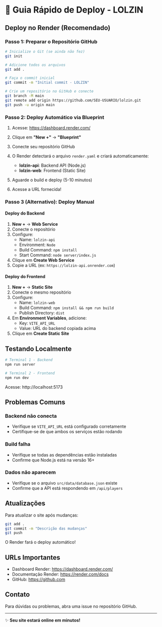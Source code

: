 # 🚀 Guia Rápido de Deploy - LOLZIN

## Deploy no Render (Recomendado)

### Passo 1: Preparar o Repositório GitHub

```bash
# Inicialize o Git (se ainda não fez)
git init

# Adicione todos os arquivos
git add .

# Faça o commit inicial
git commit -m "Initial commit - LOLZIN"

# Crie um repositório no GitHub e conecte
git branch -M main
git remote add origin https://github.com/SEU-USUARIO/lolzin.git
git push -u origin main
```

### Passo 2: Deploy Automático via Blueprint

1. Acesse: https://dashboard.render.com/

2. Clique em **"New +"** → **"Blueprint"**

3. Conecte seu repositório GitHub

4. O Render detectará o arquivo `render.yaml` e criará automaticamente:
   - **lolzin-api**: Backend API (Node.js)
   - **lolzin-web**: Frontend (Static Site)

5. Aguarde o build e deploy (5-10 minutos)

6. Acesse a URL fornecida!

### Passo 3 (Alternativo): Deploy Manual

#### Deploy do Backend

1. **New +** → **Web Service**
2. Conecte o repositório
3. Configure:
   - Name: `lolzin-api`
   - Environment: `Node`
   - Build Command: `npm install`
   - Start Command: `node server/index.js`
4. Clique em **Create Web Service**
5. Copie a URL (ex: `https://lolzin-api.onrender.com`)

#### Deploy do Frontend

1. **New +** → **Static Site**
2. Conecte o mesmo repositório
3. Configure:
   - Name: `lolzin-web`
   - Build Command: `npm install && npm run build`
   - Publish Directory: `dist`
4. Em **Environment Variables**, adicione:
   - Key: `VITE_API_URL`
   - Value: URL do backend copiada acima
5. Clique em **Create Static Site**

## Testando Localmente

```bash
# Terminal 1 - Backend
npm run server

# Terminal 2 - Frontend
npm run dev
```

Acesse: http://localhost:5173

## Problemas Comuns

### Backend não conecta
- Verifique se `VITE_API_URL` está configurado corretamente
- Certifique-se de que ambos os serviços estão rodando

### Build falha
- Verifique se todas as dependências estão instaladas
- Confirme que Node.js está na versão 16+

### Dados não aparecem
- Verifique se o arquivo `src/data/database.json` existe
- Confirme que a API está respondendo em `/api/players`

## Atualizações

Para atualizar o site após mudanças:

```bash
git add .
git commit -m "Descrição das mudanças"
git push
```

O Render fará o deploy automático!

## URLs Importantes

- Dashboard Render: https://dashboard.render.com/
- Documentação Render: https://render.com/docs
- GitHub: https://github.com

## Contato

Para dúvidas ou problemas, abra uma issue no repositório GitHub.

---

✨ **Seu site estará online em minutos!**

